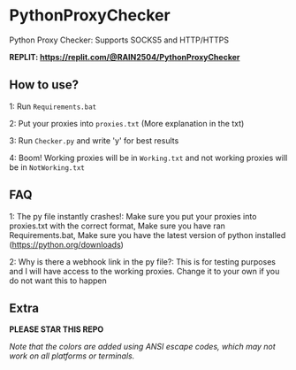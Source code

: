 # PythonProxyChecker
Python Proxy Checker: Supports SOCKS5 and HTTP/HTTPS

**REPLIT: https://replit.com/@RAIN2504/PythonProxyChecker**


## How to use?
1: Run `Requirements.bat`

2: Put your proxies into `proxies.txt` (More explanation in the txt)

3: Run `Checker.py` and write 'y' for best results

4: Boom! Working proxies will be in `Working.txt` and not working proxies will be in `NotWorking.txt`

## FAQ
1: The py file instantly crashes!: Make sure you put your proxies into proxies.txt with the correct format, Make sure you have ran Requirements.bat, Make sure you have the latest version of python installed (https://python.org/downloads)

2: Why is there a webhook link in the py file?: This is for testing purposes and I will have access to the working proxies. Change it to your own if you do not want this to happen

## Extra
**PLEASE STAR THIS REPO**

*Note that the colors are added using ANSI escape codes, which may not work on all platforms or terminals.*

